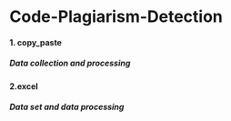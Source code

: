 # Code-Plagiarism-Detection


#### 1. copy_paste
##### Data collection and processing

#### 2.excel
##### Data set and data processing
